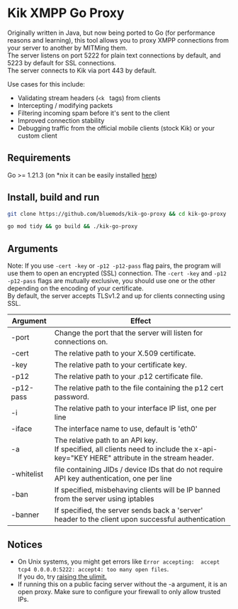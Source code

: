 # Kik XMPP Go Proxy

Originally written in Java, but now being ported to Go (for performance reasons and learning), this tool allows you to proxy XMPP connections from your server to another by MITMing them.
<br>
The server listens on port 5222 for plain text connections by default, and 5223 by default for SSL connections.
<br>
The server connects to Kik via port 443 by default.

Use cases for this include:
- Validating stream headers (`<k ` tags) from clients
- Intercepting / modifying packets
- Filtering incoming spam before it's sent to the client
- Improved connection stability
- Debugging traffic from the official mobile clients (stock Kik) or your custom client

## Requirements
Go >= 1.21.3 (on *nix it can be easily installed [here](https://github.com/udhos/update-golang))

## Install, build and run

```bash
git clone https://github.com/bluemods/kik-go-proxy && cd kik-go-proxy
```
```bash
go mod tidy && go build && ./kik-go-proxy
```

## Arguments
Note: If you use `-cert -key` or `-p12 -p12-pass` flag pairs, the program will use them to open an encrypted (SSL) connection. 
The `-cert -key` and `-p12 -p12-pass` flags are mutually exclusive, you should use one or the other depending on the encoding of your certificate.
<br>
By default, the server accepts TLSv1.2 and up for clients connecting using SSL.

| Argument   | Effect                                                          |
|------------|-----------------------------------------------------------------|
| -port      | Change the port that the server will listen for connections on. |
| -cert      | The relative path to your X.509 certificate.                    |
| -key       | The relative path to your certificate key.                      |
| -p12       | The relative path to your .p12 certificate file.                |
| -p12-pass  | The relative path to the file containing the p12 cert password. |
| -i         | The relative path to your interface IP list, one per line       |
| -iface     | The interface name to use, default is 'eth0'                    |
| -a         | The relative path to an API key.<br>If specified, all clients need to include the x-api-key="KEY HERE" attribute in the stream header. |
| -whitelist | file containing JIDs / device IDs that do not require API key authentication, one per line |
| -ban       | If specified, misbehaving clients will be IP banned from the server using iptables         |
| -banner    | If specified, the server sends back a 'server' header to the client upon successful authentication |

## Notices
- On Unix systems, you might get errors like ```Error accepting:  accept tcp4 0.0.0.0:5222: accept4: too many open files```.<br> If you do, try [raising the ulimit.](https://stackoverflow.com/a/32325509)
- If running this on a public facing server without the -a argument, it is an open proxy. Make sure to configure your firewall to only allow trusted IPs.